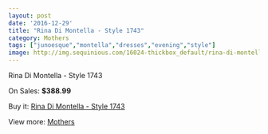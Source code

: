 ```yaml
---
layout: post
date: '2016-12-29'
title: "Rina Di Montella - Style 1743"
category: Mothers
tags: ["junoesque","montella","dresses","evening","style"]
image: http://img.sequinious.com/16024-thickbox_default/rina-di-montella-style-1743.jpg
---
```

Rina Di Montella - Style 1743

On Sales: **$388.99**
<a href="https://www.sequinious.com/mothers/7589-rina-di-montella-style-1743.html"><amp-img layout="responsive" width="600" height="600" src="//img.sequinious.com/16024-thickbox_default/rina-di-montella-style-1743.jpg" alt="Rina Di Montella - Style 1743 0" /></a>
<a href="https://www.sequinious.com/mothers/7589-rina-di-montella-style-1743.html"><amp-img layout="responsive" width="600" height="600" src="//img.sequinious.com/16025-thickbox_default/rina-di-montella-style-1743.jpg" alt="Rina Di Montella - Style 1743 1" /></a>

Buy it: [Rina Di Montella - Style 1743](https://www.sequinious.com/mothers/7589-rina-di-montella-style-1743.html "Rina Di Montella - Style 1743")

View more: [Mothers](https://www.sequinious.com/6-mothers "Mothers")